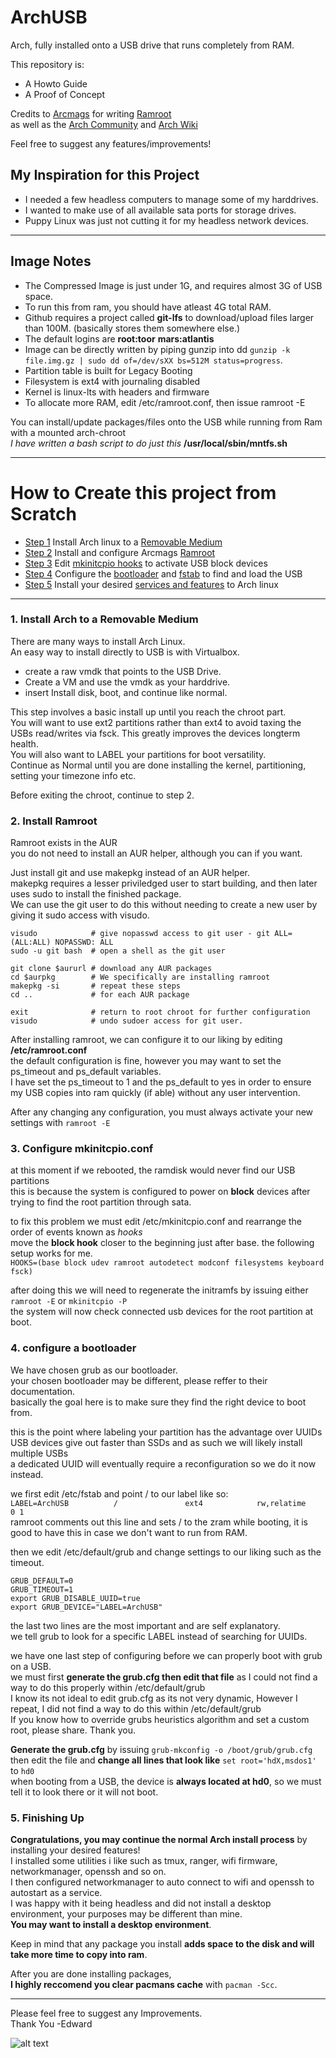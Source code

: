 # ArchUSB
Arch, fully installed onto a USB drive that runs completely from RAM.

This repository is:  
- A Howto Guide
- A Proof of Concept 

Credits to [Arcmags](https://github.com/arcmags) for writing [Ramroot](https://github.com/arcmags/ramroot)  
as well as the [Arch Community](https://bbs.archlinux.org/) and [Arch Wiki](https://wiki.archlinux.org/)

Feel free to suggest any features/improvements!   

## My Inspiration for this Project
- I needed a few headless computers to manage some of my harddrives.
- I wanted to make use of all available sata ports for storage drives.
- Puppy Linux was just not cutting it for my headless network devices.

---

## Image Notes
- The Compressed Image is just under 1G, and requires almost 3G of USB space.
- To run this from ram, you should have atleast 4G total RAM.
- Github requires a project called **git-lfs** to download/upload files larger than 100M. (basically stores them somewhere else.)
- The default logins are **root:toor** **mars:atlantis**
- Image can be directly written by piping gunzip into dd `gunzip -k file.img.gz | sudo dd of=/dev/sXX bs=512M status=progress`.
- Partition table is built for Legacy Booting
- Filesystem is ext4 with journaling disabled
- Kernel is linux-lts with headers and firmware  
- To allocate more RAM, edit /etc/ramroot.conf, then issue ramroot -E

You can install/update packages/files onto the USB while running from Ram with a mounted arch-chroot   
*I have written a bash script to do just this* **/usr/local/sbin/mntfs.sh**

---

# How to Create this project from Scratch
- [Step 1](https://github.com/RadicalEd360/ArchUSB#1-install-arch-to-a-removable-medium) Install Arch linux to a [Removable Medium](https://wiki.archlinux.org/title/Install_Arch_Linux_on_a_removable_medium)
- [Step 2](https://github.com/RadicalEd360/ArchUSB#2-install-ramroot) Install and configure Arcmags [Ramroot](https://github.com/arcmags/ramroot/blob/master/ramroot)
- [Step 3](https://github.com/RadicalEd360/ArchUSB#3-configure-mkinitcpioconf) Edit [mkinitcpio hooks](https://wiki.archlinux.org/title/mkinitcpio#Common_hooks) to activate USB block devices
- [Step 4](https://github.com/RadicalEd360/ArchUSB#4-configure-a-bootloader) Configure the [bootloader](https://wiki.archlinux.org/title/Arch_boot_process#Boot_loader) and [fstab](https://wiki.archlinux.org/title/Fstab) to find and load the USB
- [Step 5](https://github.com/RadicalEd360/ArchUSB#5-finishing-up) Install your desired [services and features](https://wiki.archlinux.org/title/general_recommendations) to Arch linux

---

### 1. Install Arch to a Removable Medium
There are many ways to install Arch Linux.  
An easy way to install directly to USB is with Virtualbox.
- create a raw vmdk that points to the USB Drive.  
- Create a VM and use the vmdk as your harddrive.
- insert Install disk, boot, and continue like normal.  

This step involves a basic install up until you reach the chroot part.  
You will want to use ext2 partitions rather than ext4 to avoid taxing the USBs read/writes via fsck. This greatly improves the devices longterm health.  
You will also want to LABEL your partitions for boot versatility.  
Continue as Normal until you are done installing the kernel, partitioning, setting your timezone info etc.

Before exiting the chroot, continue to step 2.

### 2. Install Ramroot
Ramroot exists in the AUR  
you do not need to install an AUR helper, although you can if you want.  

Just install git and use makepkg instead of an AUR helper.  
makepkg requires a lesser priviledged user to start building, and then later uses sudo to install the finished package.  
We can use the git user to do this without needing to create a new user by giving it sudo access with visudo.  

```
visudo            # give nopasswd access to git user - git ALL=(ALL:ALL) NOPASSWD: ALL
sudo -u git bash  # open a shell as the git user

git clone $aururl # download any AUR packages
cd $aurpkg        # We specifically are installing ramroot
makepkg -si       # repeat these steps
cd ..             # for each AUR package

exit              # return to root chroot for further configuration
visudo            # undo sudoer access for git user.
```

After installing ramroot, we can configure it to our liking by editing **/etc/ramroot.conf**  
the default configuration is fine, however you may want to set the ps_timeout and ps_default variables.  
I have set the ps_timeout to 1 and the ps_default to yes in order to ensure my USB copies into ram quickly (if able) without any user intervention.

After any changing any configuration, you must always activate your new settings with `ramroot -E`


### 3. Configure mkinitcpio.conf
at this moment if we rebooted, the ramdisk would never find our USB partitions  
this is because the system is configured to power on **block** devices after trying to find the root partition through sata.  

to fix this problem we must edit /etc/mkinitcpio.conf and rearrange the order of events known as *hooks*  
move the **block hook** closer to the beginning just after base. the following setup works for me.  
`HOOKS=(base block udev ramroot autodetect modconf filesystems keyboard fsck)`

after doing this we will need to regenerate the initramfs by issuing either `ramroot -E` or `mkinitcpio -P`  
the system will now check connected usb devices for the root partition at boot.

### 4. configure a bootloader
We have chosen grub as our bootloader.  
your chosen bootloader may be different, please reffer to their documentation.  
basically the goal here is to make sure they find the right device to boot from.  

this is the point where labeling your partition has the advantage over UUIDs  
USB devices give out faster than SSDs and as such we will likely install multiple USBs  
a dedicated UUID will eventually require a reconfiguration so we do it now instead.  

we first edit /etc/fstab and point / to our label like so:  
`LABEL=ArchUSB          /               ext4            rw,relatime     0 1`  
ramroot comments out this line and sets / to the zram while booting, it is good to have this in case we don't want to run from RAM.  

then we edit /etc/default/grub and change settings to our liking such as the timeout.  
```
GRUB_DEFAULT=0
GRUB_TIMEOUT=1
export GRUB_DISABLE_UUID=true
export GRUB_DEVICE="LABEL=ArchUSB"
```
the last two lines are the most important and are self explanatory.  
we tell grub to look for a specific LABEL instead of searching for UUIDs.  

we have one last step of configuring before we can properly boot with grub on a USB.  
we must first **generate the grub.cfg then edit that file** as I could not find a way to do this properly within /etc/default/grub  
I know its not ideal to edit grub.cfg as its not very dynamic, However I repeat, I did not find a way to do this within /etc/default/grub  
If you know how to override grubs heuristics algorithm and set a custom root, please share. Thank you.  

**Generate the grub.cfg** by issuing `grub-mkconfig -o /boot/grub/grub.cfg`  
then edit the file and **change all lines that look like** `set root='hdX,msdos1'` to `hd0`  
when booting from a USB, the device is **always located at hd0**, so we must tell it to look there or it will not boot.

### 5. Finishing Up
**Congratulations, you may continue the normal Arch install process** by installing your desired features!  
I installed some utilities i like such as tmux, ranger, wifi firmware, networkmanager, openssh and so on.  
I then configured networkmanager to auto connect to wifi and openssh to autostart as a service.  
I was happy with it being headless and did not install a desktop environment, your purposes may be different than mine.  
**You may want to install a desktop environment**.  

Keep in mind that any package you install **adds space to the disk and will take more time to copy into ram**.    

After you are done installing packages,  
**I highly reccomend you clear pacmans cache** with `pacman -Scc`.

---

Please feel free to suggest any Improvements.    
Thank You -Edward


![alt text](https://images.pexels.com/photos/220357/pexels-photo-220357.jpeg?auto=compress&cs=tinysrgb&w=1260&h=750&dpr=1 "Image Credit: Hitarth Jadhav on pexels.com")
